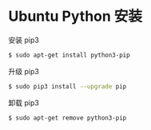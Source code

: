 # Ubuntu Python 安装

安装 pip3
```bash
$ sudo apt-get install python3-pip
```

升级 pip3
```bash
$ sudo pip3 install --upgrade pip
```

卸载 pip3
```bash
$ sudo apt-get remove python3-pip
```
